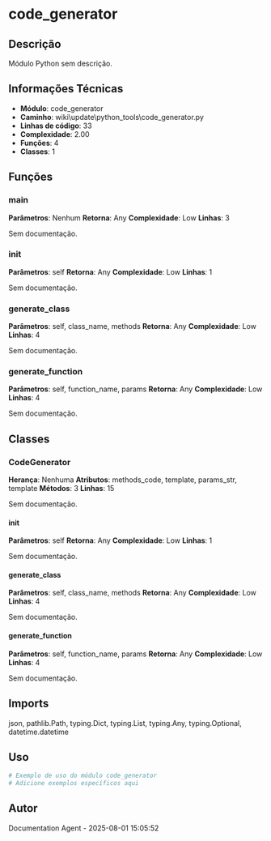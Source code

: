 # code_generator

## Descrição

Módulo Python sem descrição.

## Informações Técnicas

- **Módulo**: code_generator
- **Caminho**: wiki\update\python_tools\code_generator.py
- **Linhas de código**: 33
- **Complexidade**: 2.00
- **Funções**: 4
- **Classes**: 1

## Funções

### main

**Parâmetros**: Nenhum
**Retorna**: Any
**Complexidade**: Low
**Linhas**: 3

Sem documentação.

### __init__

**Parâmetros**: self
**Retorna**: Any
**Complexidade**: Low
**Linhas**: 1

Sem documentação.

### generate_class

**Parâmetros**: self, class_name, methods
**Retorna**: Any
**Complexidade**: Low
**Linhas**: 4

Sem documentação.

### generate_function

**Parâmetros**: self, function_name, params
**Retorna**: Any
**Complexidade**: Low
**Linhas**: 4

Sem documentação.

## Classes

### CodeGenerator

**Herança**: Nenhuma
**Atributos**: methods_code, template, params_str, template
**Métodos**: 3
**Linhas**: 15

Sem documentação.

#### __init__

**Parâmetros**: self
**Retorna**: Any
**Complexidade**: Low
**Linhas**: 1

Sem documentação.

#### generate_class

**Parâmetros**: self, class_name, methods
**Retorna**: Any
**Complexidade**: Low
**Linhas**: 4

Sem documentação.

#### generate_function

**Parâmetros**: self, function_name, params
**Retorna**: Any
**Complexidade**: Low
**Linhas**: 4

Sem documentação.

## Imports

json, pathlib.Path, typing.Dict, typing.List, typing.Any, typing.Optional, datetime.datetime

## Uso

```python
# Exemplo de uso do módulo code_generator
# Adicione exemplos específicos aqui
```

## Autor

Documentation Agent - 2025-08-01 15:05:52
